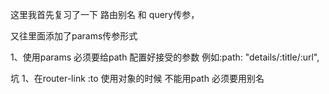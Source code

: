 这里我首先复习了一下 
路由别名 和 query传参，

又往里面添加了params传参形式

1、使用params 必须要给path 配置好接受的参数 例如:path: "details/:title/:url",

坑
1、在router-link :to 使用对象的时候  不能用path 必须要用别名
